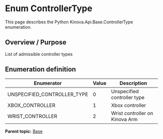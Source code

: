 # Enum ControllerType

This page describes the Python Kinova.Api.Base.ControllerType enumeration.

## Overview / Purpose

List of admissible controller types

## Enumeration definition

|Enumerator|Value|Description|
|----------|-----|-----------|
|UNSPECIFIED\_CONTROLLER\_TYPE|0|Unspecified controller type|
|XBOX\_CONTROLLER|1|Xbox controller|
|WRIST\_CONTROLLER|2|Wrist controller on Kinova Arm|

**Parent topic:** [Base](../references/summary_Base.md)

